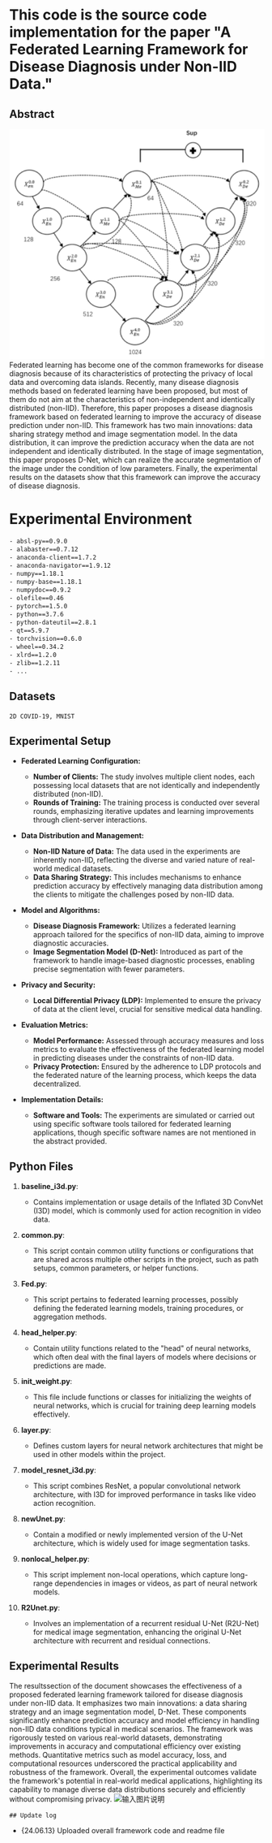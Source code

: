 ﻿# This code is the source code implementation for the paper "A Federated Learning Framework for Disease Diagnosis under Non-IID Data."

## Abstract
![输入图片说明](https://github.com/csmaxuebin/D-Net/blob/main/tp/%7B09B7C755-4D59-45db-B5B8-9488C462A79F%7D.png)
Federated learning has become one of the common frameworks for disease diagnosis because of its characteristics of protecting the privacy of local data and overcoming data islands. Recently, many disease diagnosis methods based on federated learning have been proposed, but most of them do not aim at the characteristics of non-independent and identically distributed (non-IID). Therefore, this paper proposes a disease diagnosis framework based on federated learning to improve the accuracy of disease prediction under non-IID. This framework has two main innovations: data sharing strategy method and image segmentation model. In the data distribution, it can improve the prediction accuracy when the data are not independent and identically distributed. In the stage of image segmentation, this paper proposes D-Net, which can realize the accurate segmentation of the image under the condition of low parameters. Finally, the experimental results on the datasets show that this framework can improve the accuracy of disease diagnosis.


# Experimental Environment

```
- absl-py==0.9.0
- alabaster==0.7.12
- anaconda-client==1.7.2
- anaconda-navigator==1.9.12
- numpy==1.18.1
- numpy-base==1.18.1
- numpydoc==0.9.2
- olefile==0.46
- pytorch==1.5.0
- python==3.7.6
- python-dateutil==2.8.1
- qt==5.9.7
- torchvision==0.6.0
- wheel==0.34.2
- xlrd==1.2.0
- zlib==1.2.11
- ...
```

## Datasets

`2D COVID-19, MNIST`


## Experimental Setup

- **Federated Learning Configuration:**
  - **Number of Clients:** The study involves multiple client nodes, each possessing local datasets that are not identically and independently distributed (non-IID).
  - **Rounds of Training:** The training process is conducted over several rounds, emphasizing iterative updates and learning improvements through client-server interactions.

- **Data Distribution and Management:**
  - **Non-IID Nature of Data:** The data used in the experiments are inherently non-IID, reflecting the diverse and varied nature of real-world medical datasets.
  - **Data Sharing Strategy:** This includes mechanisms to enhance prediction accuracy by effectively managing data distribution among the clients to mitigate the challenges posed by non-IID data.

- **Model and Algorithms:**
  - **Disease Diagnosis Framework:** Utilizes a federated learning approach tailored for the specifics of non-IID data, aiming to improve diagnostic accuracies.
  - **Image Segmentation Model (D-Net):** Introduced as part of the framework to handle image-based diagnostic processes, enabling precise segmentation with fewer parameters.

- **Privacy and Security:**
  - **Local Differential Privacy (LDP):** Implemented to ensure the privacy of data at the client level, crucial for sensitive medical data handling.

- **Evaluation Metrics:**
  - **Model Performance:** Assessed through accuracy measures and loss metrics to evaluate the effectiveness of the federated learning model in predicting diseases under the constraints of non-IID data.
  - **Privacy Protection:** Ensured by the adherence to LDP protocols and the federated nature of the learning process, which keeps the data decentralized.

- **Implementation Details:**
  - **Software and Tools:** The experiments are simulated or carried out using specific software tools tailored for federated learning applications, though specific software names are not mentioned in the abstract provided.

## Python Files
1. **baseline_i3d.py**:
   - Contains implementation or usage details of the Inflated 3D ConvNet (I3D) model, which is commonly used for action recognition in video data.

2. **common.py**:
   - This script contain common utility functions or configurations that are shared across multiple other scripts in the project, such as path setups, common parameters, or helper functions.

3. **Fed.py**:

   - This script pertains to federated learning processes, possibly defining the federated learning models, training procedures, or aggregation methods.

4. **head_helper.py**:

   - Contain utility functions related to the "head" of neural networks, which often deal with the final layers of models where decisions or predictions are made.

5. **init_weight.py**:

   - This file include functions or classes for initializing the weights of neural networks, which is crucial for training deep learning models effectively.

6. **layer.py**:

   - Defines custom layers for neural network architectures that might be used in other models within the project.

7. **model_resnet_i3d.py**:

   - This script combines ResNet, a popular convolutional network architecture, with I3D for improved performance in tasks like video action recognition.

8. **newUnet.py**:

   - Contain a modified or newly implemented version of the U-Net architecture, which is widely used for image segmentation tasks.

9. **nonlocal_helper.py**:

   - This script implement non-local operations, which capture long-range dependencies in images or videos, as part of neural network models.

10. **R2Unet.py**:

    - Involves an implementation of a recurrent residual U-Net (R2U-Net) for medical image segmentation, enhancing the original U-Net architecture with recurrent and residual connections.





##  Experimental Results
The resultssection of the document showcases the effectiveness of a proposed federated learning framework tailored for disease diagnosis under non-IID data. It emphasizes two main innovations: a data sharing strategy and an image segmentation model, D-Net. These components significantly enhance prediction accuracy and model efficiency in handling non-IID data conditions typical in medical scenarios. The framework was rigorously tested on various real-world datasets, demonstrating improvements in accuracy and computational efficiency over existing methods. Quantitative metrics such as model accuracy, loss, and computational resources underscored the practical applicability and robustness of the framework. Overall, the experimental outcomes validate the framework's potential in real-world medical applications, highlighting its capability to manage diverse data distributions securely and efficiently without compromising privacy.
![输入图片说明](/imgs/2024-06-17/hE5bcJzqc4OvfYBX.png)


```
## Update log

```
- {24.06.13} Uploaded overall framework code and readme file
